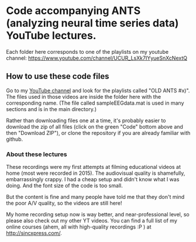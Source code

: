 # Code accompanying ANTS (analyzing neural time series data) YouTube lectures. 

Each folder here corresponds to one of the playlists on my youtube channel: https://www.youtube.com/channel/UCUR_LsXk7IYyueSnXcNextQ

## How to use these code files
Go to my [YouTube channel](https://www.youtube.com/channel/UCUR_LsXk7IYyueSnXcNextQ) and look for the playlists called "OLD ANTS #x)". The files used in those videos are inside the folder here with the corresponding name. (The file called sampleEEGdata.mat is used in many sections and is in the main directory.)

Rather than downloading files one at a time, it's probably easier to download the zip of all files (click on the green "Code" bottom above and then "Download ZIP"), or clone the repository if you are already familiar with github.

### About these lectures
These recordings were my first attempts at filming educational videos at home (most were recorded in 2015). The audiovisual quality is shamefully, embarrassingly crappy. I had a cheap setup and didn't know what I was doing. And the font size of the code is too small.

But the content is fine and many people have told me that they don't mind the poor A/V quality, so the videos are still here!

My home recording setup now is way better, and near-professional level, so please also check out my other YT videos. You can find a full list of my online courses (ahem, all with high-quality recordings :P  ) at http://sincxpress.com/.
